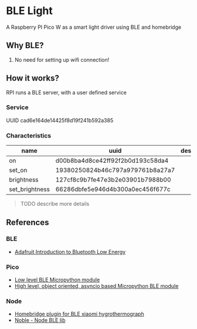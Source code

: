 # BLE Light

A Raspberry PI Pico W as a smart light driver using BLE and homebridge

## Why BLE?

1. No need for setting up wifi connection!

## How it works?

RPI runs a BLE server, with a user defined service

### Service

UUID cad6e164de14425f8d19f241b592a385

### Characteristics

|name|uuid|desc|
|-|-|-|
|on|d00b8ba4d8ce42ff92f2b0d193c58da4||
|set_on|19380250824b46c797a979761b8a27a7||
|brightness|127cf8c9b7fe47e3b2e03901b7988b00||
|set_brightness|66286dbfe5e946d4b300a0ec456f677c||

> TODO describe more details

## References

### BLE

- [Adafruit Introduction to Bluetooth Low Energy](https://learn.adafruit.com/introduction-to-bluetooth-low-energy/gatt)

### Pico

- [Low level BLE Micropython module](https://docs.micropython.org/en/latest/library/bluetooth.html)
- [High level, object oriented, asyncio based Micropython BLE module](https://github.com/micropython/micropython-lib/tree/master/micropython/bluetooth/aioble)

### Node

- [Homebridge plugin for BLE xiaomi hygrothermograph](https://github.com/hannseman/homebridge-mi-hygrothermograph#readme)
- [Noble - Node BLE lib](https://www.npmjs.com/package/@abandonware/noble#write)
